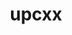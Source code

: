 ---
title: "upcxx"
layout: cache
categories: [package, develop-2023-12-03]
meta: {"versions": ["2023.3.0"], "compilers": ["gcc@=11.4.0", "gcc@=9.4.0", "oneapi@=2023.2.0"], "oss": ["ubuntu20.04"], "platforms": ["linux"], "targets": ["neoverse_v1", "ppc64le", "x86_64_v3"], "stacks": ["e4s", "e4s-neoverse_v1", "e4s-oneapi", "e4s-power", "e4s-rocm-external", "root"], "num_specs": 8, "num_specs_by_stack": {"root": 8, "e4s-neoverse_v1": 1, "e4s-power": 1, "e4s-rocm-external": 2, "e4s": 3, "e4s-oneapi": 1}}
spec_details: [{"hash": "2swhwjwivolioofrsfern43yfnbrk6z5", "compiler": "gcc@=11.4.0", "versions": ["2023.3.0"], "os": "ubuntu20.04", "platform": "linux", "target": "neoverse_v1", "variants": ["build_system=generic", "cross=none", "~cuda", "~gasnet", "~level_zero", "+mpi", "~rocm"], "stacks": ["root", "e4s-neoverse_v1"], "size": "-", "tarball": "https://binaries.spack.io/releases/develop-2023-12-03/build_cache/linux-ubuntu20.04-neoverse_v1/gcc-11.4.0/upcxx-2023.3.0/linux-ubuntu20.04-neoverse_v1-gcc-11.4.0-upcxx-2023.3.0-2swhwjwivolioofrsfern43yfnbrk6z5.spack"}, {"hash": "l6o75mliklhi7uo5imp4kabq7ydbel4z", "compiler": "gcc@=9.4.0", "versions": ["2023.3.0"], "os": "ubuntu20.04", "platform": "linux", "target": "ppc64le", "variants": ["build_system=generic", "cross=none", "~cuda", "~gasnet", "~level_zero", "+mpi", "~rocm"], "stacks": ["root", "e4s-power"], "size": "-", "tarball": "https://binaries.spack.io/releases/develop-2023-12-03/build_cache/linux-ubuntu20.04-ppc64le/gcc-9.4.0/upcxx-2023.3.0/linux-ubuntu20.04-ppc64le-gcc-9.4.0-upcxx-2023.3.0-l6o75mliklhi7uo5imp4kabq7ydbel4z.spack"}, {"hash": "6mwurb5bcooxs5z2xlgyfgftr3tebi2u", "compiler": "gcc@=11.4.0", "versions": ["2023.3.0"], "os": "ubuntu20.04", "platform": "linux", "target": "x86_64_v3", "variants": ["amdgpu_target=gfx90a", "build_system=generic", "cross=none", "~cuda", "~gasnet", "~level_zero", "+mpi", "+rocm"], "stacks": ["e4s-rocm-external", "root"], "size": "-", "tarball": "https://binaries.spack.io/releases/develop-2023-12-03/build_cache/linux-ubuntu20.04-x86_64_v3/gcc-11.4.0/upcxx-2023.3.0/linux-ubuntu20.04-x86_64_v3-gcc-11.4.0-upcxx-2023.3.0-6mwurb5bcooxs5z2xlgyfgftr3tebi2u.spack"}, {"hash": "p43zi6ywcfqfozsu65qmn6vglo5e4uhe", "compiler": "gcc@=11.4.0", "versions": ["2023.3.0"], "os": "ubuntu20.04", "platform": "linux", "target": "x86_64_v3", "variants": ["amdgpu_target=gfx908", "build_system=generic", "cross=none", "~cuda", "~gasnet", "~level_zero", "+mpi", "+rocm"], "stacks": ["e4s-rocm-external", "root"], "size": "-", "tarball": "https://binaries.spack.io/releases/develop-2023-12-03/build_cache/linux-ubuntu20.04-x86_64_v3/gcc-11.4.0/upcxx-2023.3.0/linux-ubuntu20.04-x86_64_v3-gcc-11.4.0-upcxx-2023.3.0-p43zi6ywcfqfozsu65qmn6vglo5e4uhe.spack"}, {"hash": "piehmfhztyeslkgng4nannd64kmdqno6", "compiler": "gcc@=11.4.0", "versions": ["2023.3.0"], "os": "ubuntu20.04", "platform": "linux", "target": "x86_64_v3", "variants": ["amdgpu_target=gfx908", "build_system=generic", "cross=none", "~cuda", "~gasnet", "~level_zero", "+mpi", "+rocm"], "stacks": ["e4s", "root"], "size": "-", "tarball": "https://binaries.spack.io/releases/develop-2023-12-03/build_cache/linux-ubuntu20.04-x86_64_v3/gcc-11.4.0/upcxx-2023.3.0/linux-ubuntu20.04-x86_64_v3-gcc-11.4.0-upcxx-2023.3.0-piehmfhztyeslkgng4nannd64kmdqno6.spack"}, {"hash": "66oof3ypjec6dt6d4gkqiyx6zv46e3fb", "compiler": "gcc@=11.4.0", "versions": ["2023.3.0"], "os": "ubuntu20.04", "platform": "linux", "target": "x86_64_v3", "variants": ["build_system=generic", "cross=none", "~cuda", "~gasnet", "~level_zero", "+mpi", "~rocm"], "stacks": ["e4s", "root"], "size": "-", "tarball": "https://binaries.spack.io/releases/develop-2023-12-03/build_cache/linux-ubuntu20.04-x86_64_v3/gcc-11.4.0/upcxx-2023.3.0/linux-ubuntu20.04-x86_64_v3-gcc-11.4.0-upcxx-2023.3.0-66oof3ypjec6dt6d4gkqiyx6zv46e3fb.spack"}, {"hash": "gpwu5pxaj6ttbzxhbhe6wpfowju4v3w2", "compiler": "gcc@=11.4.0", "versions": ["2023.3.0"], "os": "ubuntu20.04", "platform": "linux", "target": "x86_64_v3", "variants": ["amdgpu_target=gfx90a", "build_system=generic", "cross=none", "~cuda", "~gasnet", "~level_zero", "+mpi", "+rocm"], "stacks": ["e4s", "root"], "size": "-", "tarball": "https://binaries.spack.io/releases/develop-2023-12-03/build_cache/linux-ubuntu20.04-x86_64_v3/gcc-11.4.0/upcxx-2023.3.0/linux-ubuntu20.04-x86_64_v3-gcc-11.4.0-upcxx-2023.3.0-gpwu5pxaj6ttbzxhbhe6wpfowju4v3w2.spack"}, {"hash": "vvl5qylmbtluve44vjnqy6iqduixiigj", "compiler": "oneapi@=2023.2.0", "versions": ["2023.3.0"], "os": "ubuntu20.04", "platform": "linux", "target": "x86_64_v3", "variants": ["build_system=generic", "cross=none", "~cuda", "~gasnet", "+level_zero", "+mpi", "~rocm"], "stacks": ["e4s-oneapi", "root"], "size": "-", "tarball": "https://binaries.spack.io/releases/develop-2023-12-03/build_cache/linux-ubuntu20.04-x86_64_v3/oneapi-2023.2.0/upcxx-2023.3.0/linux-ubuntu20.04-x86_64_v3-oneapi-2023.2.0-upcxx-2023.3.0-vvl5qylmbtluve44vjnqy6iqduixiigj.spack"}]
---